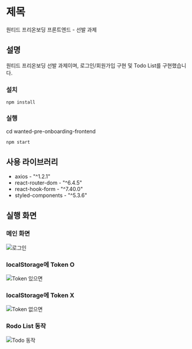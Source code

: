 # 제목

원티드 프리온보딩 프론트엔드 - 선발 과제

## 설명

원티드 프리온보딩 선발 과제이며, 로그인/회원가입 구현 및 Todo List를 구현했습니다.

### 설치

```
npm install
```

### 실행

cd wanted-pre-onboarding-frontend

```
npm start
```

## 사용 라이브러리

- axios - "^1.2.1"
- react-router-dom - "^6.4.5"
- react-hook-form - "^7.40.0"
- styled-components - "^5.3.6"

## 실행 화면

### 메인 화면

![로그인](https://user-images.githubusercontent.com/87647934/207287176-f0a4d795-1dad-4a5c-a50a-d1220a566cd9.gif)

### localStorage에 Token O

![Token 있으면](https://user-images.githubusercontent.com/87647934/207286782-c14322eb-e776-4b01-ae99-e3f711125915.gif)

### localStorage에 Token X

![Token 없으면](https://user-images.githubusercontent.com/87647934/207287237-2aaa734d-b4de-46d6-b345-750f3c0462ee.gif)

### Rodo List 동작

![Todo 동작](https://user-images.githubusercontent.com/87647934/207287211-a7a964c7-f208-45cc-8f46-379eb1040702.gif)

